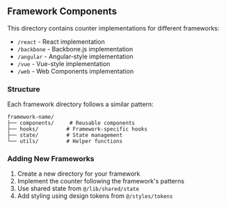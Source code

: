 ## Framework Components

This directory contains counter implementations for different frameworks:

- `/react` - React implementation
- `/backbone` - Backbone.js implementation
- `/angular` - Angular-style implementation
- `/vue` - Vue-style implementation
- `/web` - Web Components implementation

### Structure

Each framework directory follows a similar pattern:

```
framework-name/
├── components/     # Reusable components
├── hooks/         # Framework-specific hooks
├── state/         # State management
└── utils/         # Helper functions
```

### Adding New Frameworks

1. Create a new directory for your framework
2. Implement the counter following the framework's patterns
3. Use shared state from `@/lib/shared/state`
4. Add styling using design tokens from `@/styles/tokens`